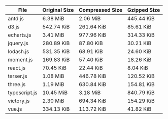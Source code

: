 | File | Original Size | Compressed Size | Gzipped Size |
| --- | --- | --- | --- |
| antd.js | 6.38 MiB | 2.06 MiB | 445.44 KiB |
| d3.js | 542.74 KiB | 261.64 KiB | 85.61 KiB |
| echarts.js | 3.41 MiB | 977.96 KiB | 314.33 KiB |
| jquery.js | 280.89 KiB | 87.80 KiB | 30.21 KiB |
| lodash.js | 531.35 KiB | 68.91 KiB | 24.60 KiB |
| moment.js | 169.83 KiB | 57.40 KiB | 18.26 KiB |
| react.js | 70.45 KiB | 22.44 KiB | 8.04 KiB |
| terser.js | 1.08 MiB | 446.78 KiB | 120.52 KiB |
| three.js | 1.19 MiB | 630.84 KiB | 154.81 KiB |
| typescript.js | 10.45 MiB | 3.18 MiB | 840.79 KiB |
| victory.js | 2.30 MiB | 694.34 KiB | 154.29 KiB |
| vue.js | 334.13 KiB | 113.72 KiB | 41.82 KiB |
